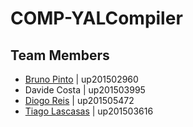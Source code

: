 # COMP-YALCompiler

## Team Members
 - [Bruno Pinto](https://github.com/bruno02960) | up201502960
 - Davide Costa | up201503995
 - [Diogo Reis](https://github.com/up201505472) | up201505472
 - [Tiago Lascasas](https://github.com/tiagolascasas) | up201503616
